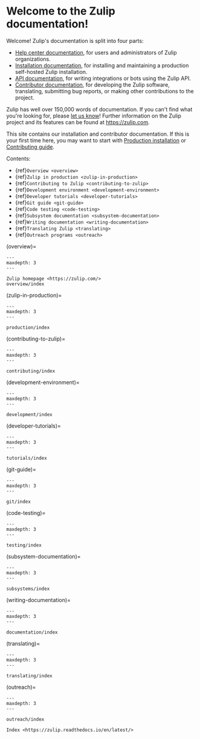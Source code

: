 # Welcome to the Zulip documentation!

Welcome! Zulip's documentation is split into four parts:

- [Help center documentation](https://zulip.com/help/), for users and
  administrators of Zulip organizations.
- [Installation documentation](production/install.md), for
  installing and maintaining a production self-hosted Zulip installation.
- [API documentation](https://zulip.com/api/), for writing
  integrations or bots using the Zulip API.
- [Contributor documentation](contributing/contributing.md), for
  developing the Zulip software, translating, submitting bug reports,
  or making other contributions to the project.

Zulip has well over 150,000 words of documentation. If you can't find
what you're looking for, please [let us
know](https://zulip.com/development-community/)! Further information on
the Zulip project and its features can be found at
<https://zulip.com>.

This site contains our installation and contributor documentation. If
this is your first time here, you may want to start with [Production
installation](production/install.md) or [Contributing guide](contributing/contributing.md).

Contents:

- {ref}`Overview <overview>`
- {ref}`Zulip in production <zulip-in-production>`
- {ref}`Contributing to Zulip <contributing-to-zulip>`
- {ref}`Development environment <development-environment>`
- {ref}`Developer tutorials <developer-tutorials>`
- {ref}`Git guide <git-guide>`
- {ref}`Code testing <code-testing>`
- {ref}`Subsystem documentation <subsystem-documentation>`
- {ref}`Writing documentation <writing-documentation>`
- {ref}`Translating Zulip <translating>`
- {ref}`Outreach programs <outreach>`

(overview)=

```{toctree}
---
maxdepth: 3
---

Zulip homepage <https://zulip.com/>
overview/index
```

(zulip-in-production)=

```{toctree}
---
maxdepth: 3
---

production/index
```

(contributing-to-zulip)=

```{toctree}
---
maxdepth: 3
---

contributing/index
```

(development-environment)=

```{toctree}
---
maxdepth: 3
---

development/index
```

(developer-tutorials)=

```{toctree}
---
maxdepth: 3
---

tutorials/index
```

(git-guide)=

```{toctree}
---
maxdepth: 3
---

git/index
```

(code-testing)=

```{toctree}
---
maxdepth: 3
---

testing/index
```

(subsystem-documentation)=

```{toctree}
---
maxdepth: 3
---

subsystems/index
```

(writing-documentation)=

```{toctree}
---
maxdepth: 3
---

documentation/index
```

(translating)=

```{toctree}
---
maxdepth: 3
---

translating/index
```

(outreach)=

```{toctree}
---
maxdepth: 3
---

outreach/index

Index <https://zulip.readthedocs.io/en/latest/>
```
